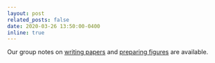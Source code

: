 ```yaml
---
layout: post
related_posts: false
date: 2020-03-26 13:50:00-0400
inline: true
---
```


Our group notes on [writing papers](/groupnotes/writing) and [preparing figures](/groupnotes/figures) are available. 
